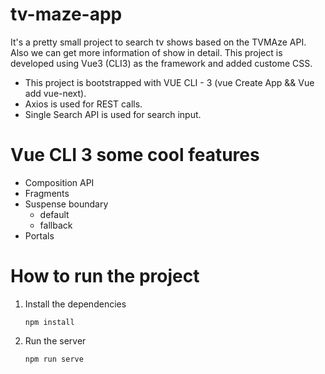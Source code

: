 # tv-maze-app
It's a pretty small project to search tv shows based on the TVMAze API. Also we can get more information of show in detail.
This project is developed using Vue3 (CLI3) as the framework and added custome CSS.
- This project is bootstrapped with VUE CLI - 3 (vue Create App && Vue add vue-next).
- Axios is used for REST calls.
- Single Search API is used for search input.

# Vue CLI 3 some cool features 
- Composition API
- Fragments
- Suspense boundary
  - default
  - fallback
- Portals

# How to run the project

1) Install the dependencies
    ```console
    npm install
    ```
2) Run the server
    ```
    npm run serve
    ```
